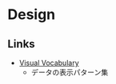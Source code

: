 # Design


## Links
* [Visual Vocabulary](https://gramener.github.io/visual-vocabulary-vega/)
    * データの表示パターン集
